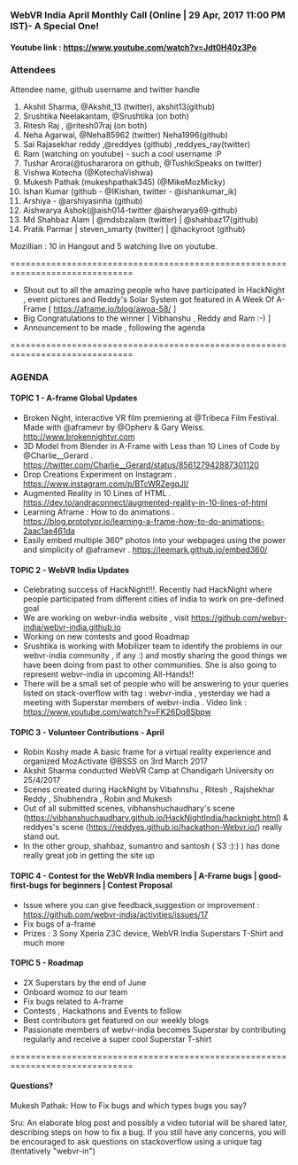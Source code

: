 ### WebVR India April Monthly Call (Online | 29 Apr, 2017 11:00 PM IST)- A Special One!

#### Youtube link : https://www.youtube.com/watch?v=Jdt0H40z3Po

### Attendees
Attendee name, github username and twitter handle
1. Akshit Sharma, @Akshit_13 (twitter), akshit13(github)
2. Srushtika Neelakantam, @Srushtika (on both)
3. Ritesh Raj , @ritesh07raj (on both)
4. Neha Agarwal, @Neha85962 (twitter) Neha1996(github)
5. Sai Rajasekhar reddy ,@reddyes (github) ,reddyes_ray(twitter) 
6. Ram (watching on youtube) - such a cool username :P
7. Tushar Arora(@tushararora on github, @TushkiSpeaks on twitter)
8. Vishwa Kotecha (@KotechaVishwa)
9. Mukesh Pathak (mukeshpathak345) (@MikeMozMicky)
10. Ishan Kumar (github - @IKishan, twitter - @ishankumar_ik)
11. Arshiya - @arshiyasinha (github)
12. Aishwarya Ashok(@aish014-twitter @aishwarya69-github)
13. Md Shahbaz Alam | @mdsbzalam (twitter) | @shahbaz17(github) 
14. Pratik Parmar | steven_smarty (twitter) | @hackyroot (github)

Mozillian : 10 in Hangout and 5 watching live on youtube.

==============================================================================

* Shout out to all the amazing people who have participated in HackNight , event pictures and Reddy's Solar System got featured in A Week Of A-Frame [ https://aframe.io/blog/awoa-58/ ]
* Big Congratulations to the winner [ Vibhanshu , Reddy and Ram :-) ]
* Announcement to be made , following the agenda

==============================================================================

### AGENDA
#### TOPIC 1 - A-frame Global Updates
* Broken Night, interactive VR film premiering at @Tribeca Film Festival. Made with @aframevr by @Opherv & Gary Weiss. http://www.brokennightvr.com
* 3D Model from Blender in A-Frame with Less than 10 Lines of Code by @Charlie__Gerard . https://twitter.com/Charlie__Gerard/status/856127942887301120
* Drop Creations Experiment on Instagram . https://www.instagram.com/p/BTcWRZegqJI/
* Augmented Reality in 10 Lines of HTML . https://dev.to/andraconnect/augmented-reality-in-10-lines-of-html
* Learning Aframe : How to do animations . https://blog.prototypr.io/learning-a-frame-how-to-do-animations-2aac1ae461da
* Easily embed multiple 360° photos into your webpages using the power and simplicity of @aframevr . https://leemark.github.io/embed360/

#### TOPIC 2 - WebVR India Updates
* Celebrating success of HackNight!!!. Recently had HackNight where people participated from different cities of India to work on pre-defined goal 
* We are working on webvr-india website , visit https://github.com/webvr-india/webvr-india.github.io 
* Working on new contests and good Roadmap
* Srushtika is working with Mobilizer team to identify the problems in our webvr-india community , if any :) and mostly sharing the good things we have been doing from past to other communities. She is also going to represent webvr-india in upcoming All-Hands!!
* There will be a small set of people who will be answering to your queries listed on stack-overflow with tag : webvr-india , yesterday we had a meeting with Superstar members of webvr-india . Video link : https://www.youtube.com/watch?v=FK26Dq8Sbpw

#### TOPIC 3 - Volunteer Contributions - April
* Robin Koshy made A basic frame for a virtual reality experience and organized MozActivate @BSSS on 3rd March 2017
* Akshit Sharma conducted  WebVR Camp at Chandigarh University on 25/4/2017
* Scenes created during HackNight by Vibahnshu , Ritesh , Rajshekhar Reddy , Shubhendra , Robin and Mukesh
* Out of all submitted scenes, vibhanshuchaudhary's scene (https://vibhanshuchaudhary.github.io/HackNightIndia/hacknight.html) & reddyes's scene (https://reddyes.github.io/hackathon-Webvr.io/) really stand out.
* In the other group, shahbaz, sumantro and santosh ( S3 :):) )  has done really great job in getting the site up

#### TOPIC 4 - Contest for the WebVR India members | A-Frame bugs |  good-first-bugs for beginners | Contest Proposal
* Issue where you can give feedback,suggestion or improvement : https://github.com/webvr-india/activities/issues/17
* Fix bugs of a-frame
* Prizes : 3 Sony Xperia Z3C device, WebVR India Superstars T-Shirt and much more

#### TOPIC 5 - Roadmap
* 2X Superstars by the end of June
* Onboard womoz to our team 
* Fix bugs related to A-frame 
* Contests , Hackathons and Events to follow
* Best contributors get featured on our weekly blogs
* Passionate members of webvr-india becomes Superstar by contributing regularly and receive a super cool Superstar T-shirt 

==============================================================================

#### Questions?

Mukesh Pathak: How to Fix bugs and which types bugs you say? 

Sru: An elaborate blog post and possibly a video tutorial will be shared later, describing steps on how to fix a bug. If you still have any concerns, you will be encouraged to ask questions on stackoverflow using a unique tag (tentatively "webvr-in")
